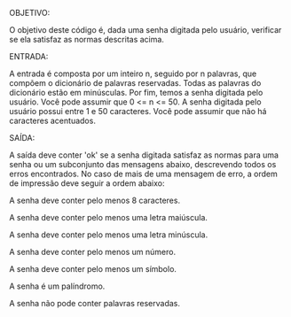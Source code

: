 OBJETIVO:

O objetivo deste código é, dada uma senha digitada pelo usuário, verificar se ela satisfaz as normas descritas acima.

ENTRADA:

A entrada é composta por um inteiro n, seguido por n palavras, que compõem o dicionário de palavras reservadas. Todas as palavras do dicionário estão em minúsculas. Por fim, temos a senha digitada pelo usuário. Você pode assumir que 0 <= n <= 50. A senha digitada pelo usuário possui entre 1 e 50 caracteres. Você pode assumir que não há caracteres acentuados.

SAÍDA:

A saída deve conter 'ok' se a senha digitada satisfaz as normas para uma senha ou um subconjunto das mensagens abaixo, descrevendo todos os erros encontrados. No caso de mais de uma mensagem de erro, a ordem de impressão deve seguir a ordem abaixo:

A senha deve conter pelo menos 8 caracteres.

A senha deve conter pelo menos uma letra maiúscula.

A senha deve conter pelo menos uma letra minúscula.

A senha deve conter pelo menos um número.

A senha deve conter pelo menos um símbolo.

A senha é um palíndromo.

A senha não pode conter palavras reservadas.
